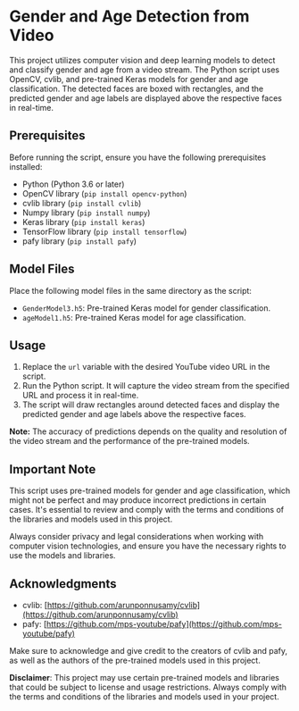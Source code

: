 # Gender and Age Detection from Video

This project utilizes computer vision and deep learning models to detect and classify gender and age from a video stream. The Python script uses OpenCV, cvlib, and pre-trained Keras models for gender and age classification. The detected faces are boxed with rectangles, and the predicted gender and age labels are displayed above the respective faces in real-time.

## Prerequisites

Before running the script, ensure you have the following prerequisites installed:

- Python (Python 3.6 or later)
- OpenCV library (`pip install opencv-python`)
- cvlib library (`pip install cvlib`)
- Numpy library (`pip install numpy`)
- Keras library (`pip install keras`)
- TensorFlow library (`pip install tensorflow`)
- pafy library (`pip install pafy`)

## Model Files

Place the following model files in the same directory as the script:

- `GenderModel3.h5`: Pre-trained Keras model for gender classification.
- `ageModel1.h5`: Pre-trained Keras model for age classification.

## Usage

1. Replace the `url` variable with the desired YouTube video URL in the script.
2. Run the Python script. It will capture the video stream from the specified URL and process it in real-time.
3. The script will draw rectangles around detected faces and display the predicted gender and age labels above the respective faces.

**Note:** The accuracy of predictions depends on the quality and resolution of the video stream and the performance of the pre-trained models.

## Important Note

This script uses pre-trained models for gender and age classification, which might not be perfect and may produce incorrect predictions in certain cases. It's essential to review and comply with the terms and conditions of the libraries and models used in this project.

Always consider privacy and legal considerations when working with computer vision technologies, and ensure you have the necessary rights to use the models and libraries.

## Acknowledgments

- cvlib: [https://github.com/arunponnusamy/cvlib](https://github.com/arunponnusamy/cvlib)
- pafy: [https://github.com/mps-youtube/pafy](https://github.com/mps-youtube/pafy)

Make sure to acknowledge and give credit to the creators of cvlib and pafy, as well as the authors of the pre-trained models used in this project.

**Disclaimer**: This project may use certain pre-trained models and libraries that could be subject to license and usage restrictions. Always comply with the terms and conditions of the libraries and models used in your project.
